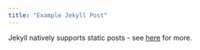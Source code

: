 ```yaml
---
title: "Example Jekyll Post"
---
```


Jekyll natively supports static posts - see [here](https://jekyllrb.com/docs/posts/) for more.